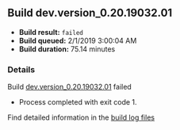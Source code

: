 ## Build dev.version_0.20.19032.01
- **Build result:** `failed`
- **Build queued:** 2/1/2019 3:00:04 AM
- **Build duration:** 75.14 minutes
### Details
Build [dev.version_0.20.19032.01](https://winappstudio.visualstudio.com/web/build.aspx?pcguid=a4ef43be-68ce-4195-a619-079b4d9834c2&builduri=vstfs%3a%2f%2f%2fBuild%2fBuild%2f27009) failed

+ Process completed with exit code 1.

Find detailed information in the [build log files](https://uwpctdiags.blob.core.windows.net/buildlogs/dev.version_0.20.19032.01_logs.zip)

